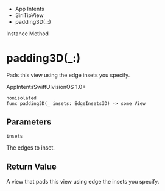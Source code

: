 

- App Intents
- SiriTipView
-  padding3D(\_:) 

Instance Method

# padding3D(\_:)

Pads this view using the edge insets you specify.

AppIntentsSwiftUIvisionOS 1.0+

``` source
nonisolated
func padding3D(_ insets: EdgeInsets3D) -> some View
```

## Parameters 

`insets`  

The edges to inset.

## Return Value

A view that pads this view using edge the insets you specify.


